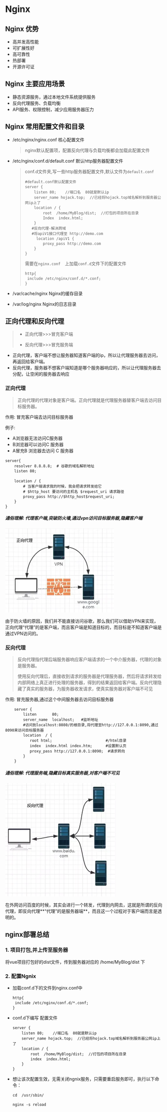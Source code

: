 # Nginx

## Nginx 优势

- 高并发高性能
- 可扩展性好
- 高可靠性
- 热部署
- 开源许可证

## Nginx 主要应用场景

- 静态资源服务，通过本地文件系统提供服务
- 反向代理服务、负载均衡
- API服务、权限控制，减少应用服务器压力

## Nginx 常用配置文件和目录

- /etc/nginx/nginx.conf                  核心配置文件

  > nginx默认配置项，配置反向代理与负载均衡都会加载此配置文件

- /etc/nginx/conf.d/default.conf     默认http服务器配置文件

  > conf.d文件夹,写一些http服务器配置文件,默认文件为`default.conf`
  >
  > ```nginx
  > #default.conf默认配置文件
  > server {
  >     listen 80;    //端口名  80就是默认ip
  >     server_name hojack.top;  //已经将hojack.top域名解析到服务器公网ip上了
  >     location / {
  >         root  /home/MyBlog/dist;  //打包的项目所在目录
  >         Index  index.html;
  >     }
  >    #反向代理-解决跨域
  >    #将apiV1接口代理至 http://demo.com
  >      location /apiV1 {
  >         proxy_pass http://demo.com
  >     }
  > }
  > ```
  >
  > 需要在`nginx.conf  `上加载`conf.d`文件下的配置文件
  >
  > ```nginx
  > http{
  >  include /etc/nginx/conf.d/*.conf;
  > }
  > ```

- /var/cache/nginx                        Nginx的缓存目录

- /var/log/nginx                             Nginx的日志目录

## 正向代理和反向代理

> - 正向代理>>>冒充客户端
>
> - 反向代理>>>冒充服务端

- 正向代理，客户端不想让服务器知道客户端的ip，所以让代理服务器去访问，再返回给客户端。
- 反向代理，服务器不想客户端知道是哪个服务器响应的，所以让代理服务器去分配，让空闲的服务器去响应

### 正向代理

> 正向代理的代理对象是客户端。正向代理就是代理服务器替客户端去访问目标服务器。

作用: 冒充客户端去访问目标服务器

例子: 

- A浏览器无法访问C服务器
- B浏览器可以访问C 服务器
- A冒充B 浏览器去访问 C 服务器

```nginx
server{
    resolver 8.8.8.8;  # 谷歌的域名解析地址
    listen 80;

    location / {
        # 当客户端请求我的时候，我会把请求转发给它
        # $http_host 要访问的主机名 $request_uri 请求路径
        proxy_pass http://$http_host$request_uri;
    }
}
```



##### 通俗理解: 代理客户端,突破防火墙,通过vpn访问目标服务器,隐藏客户端

![img](img\正向代理.webp)

由于防火墙的原因，我们并不能直接访问谷歌，那么我们可以借助VPN来实现，正向代理“代理”的是客户端，而且客户端是知道目标的，而目标是不知道客户端是通过VPN访问的。



### 反向代理

> 反向代理指代理后端服务器响应客户端请求的一个中介服务器，代理的对象是服务器。
>
> 使用反向代理后，直接收到请求的服务器是代理服务器，然后将请求转发给内部网络上真正进行处理的服务器，得到的结果返回给客户端。反向代理隐藏了真实的服务器，为服务器收发请求，使真实服务器对客户端不可见

作用: 冒充服务器,通过这个中间服务器去访问目标服务器

```nginx
    server {
        listen       80;   
        server_name  localhost;   #监听地址
        #访问到localhost:8080/的根目录,将代理至http://127.0.0.1:8090,通过8090来访问目标服务器
        location  / {       
           root html;                        #/html目录
           index  index.html index.htm;      #设置默认页    
           proxy_pass http://127.0.0.1:8090;  #请求转向        
        } 
    }
```

##### 通俗理解: 代理服务端,隐藏目标真实服务器,对客户端不可见

![img](img\反向代理.webp)

在外网访问百度的时候，其实会进行一个转发，代理到内网去，这就是所谓的反向代理，即反向代理**“代理”的是服务器端**，而且这一个过程对于客户端而言是透明的。



## nginx部署总结

### 1. 项目打包,并上传至服务器

将vue项目打包好的dist文件，传到服务器对应的 /home/MyBlog/dist 下

### 2. 配置Ngnix

- 加载conf.d下的文件到nginx.conf中

  ```nginx
  http{
   include /etc/nginx/conf.d/*.conf;
  }
  ```

- conf.d下编写 配置文件

  ```nginx
  server {
      listen 80;    //端口名  80就是默认ip
      server_name hojack.top;  //已经将hojack.top域名解析到服务器公网ip上了
      location / {
          root  /home/MyBlog/dist;  //打包的项目所在目录
          index  index.html;
      }
  }
  ```

- 想让该次配置生效，无需关闭ngnix服务，只需要重启服务即可，执行以下命令：

  ```shell
  cd  /usr/sbin/
  ```

  ```
  nginx -s reload
  ```

  



